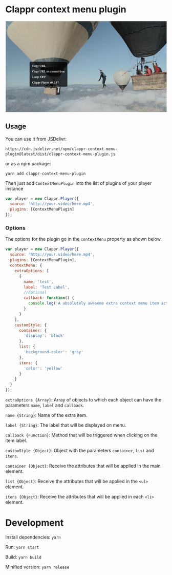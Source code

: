 # Clappr context menu plugin
![screenshot](screenshot.png)
## Usage
You can use it from JSDelivr:
```
https://cdn.jsdelivr.net/npm/clappr-context-menu-plugin@latest/dist/clappr-context-menu-plugin.js
```
or as a npm package:
```
yarn add clappr-context-menu-plugin
```
Then just add `ContextMenuPlugin` into the list of plugins of your player instance
```javascript
var player = new Clappr.Player({
  source: 'http://your.video/here.mp4',
  plugins: [ContextMenuPlugin]
});
```
### Options
The options for the plugin go in the `contextMenu` property as shown below.
```javascript
var player = new Clappr.Player({
  source: 'http://your.video/here.mp4',
  plugins: [ContextMenuPlugin],
  contextMenu: {
    extraOptions: [
      {
        name: 'test',
        label: 'Test Label',
        //optional
        callback: function() {
          console.log('A absolutely awesome extra context menu item action');
        }
      }
    ],
    customStyle: {
      container: {
        'display': 'block'
      },
      list: {
        'background-color': 'gray'
      },
      itens: {
        'color': 'yellow'
      }
    }
  }
});
```
`extraOptions {Array}`: Array of objects to which each object can have the parameters `name`, `label` and `callback`.

`name {String}`: Name of the extra item.

`label {String}`: The label that will be displayed on menu.

`callback {Function}`: Method that will be triggered when clicking on the item label.

`customStyle {Object}`: Object with the parameters `container`, `list` and `itens`.

`container {Object}`: Receive the attributes that will be applied in the main element.

`list {Object}`: Receive the attributes that will be applied in the `<ul>` element.

`itens {Object}`: Receive the attributes that will be applied in each `<li>` element.

# Development

Install dependencies: `yarn`

Run: `yarn start`

Build: `yarn build`

Minified version: `yarn release`
